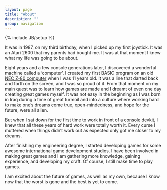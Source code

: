 ```yaml
---
layout: page
title: "About"
description: ""
group: navigation
---
```

{% include JB/setup %}

It was in 1987, on my third birthday, when I picked up my first joystick. It was an Atari 2600 that my parents had bought me. It was at that moment I knew what my life was going to be about.

Eight years and a few console generations later, I discovered a wonderful machine called a ‘computer’. I created my first BASIC program on an old [NEC Z-80 computer](http://www.old-computers.com/museum/computer.asp?c=394&st=1) when I was 11 years old. It was a line that darted back and forth on the screen, and I was so proud of it. From that moment on my main quest was to learn how games are made and I dreamt of even one day creating great games myself. It was not easy in the beginning as I was born in Iraq during a time of great turmoil and into a culture where working hard to make one’s dreams come true, open-mindedness, and hope for the future, were all alien.

But when I sat down for the first time to work in front of a console devkit, I knew that all these years of hard work were totally worth it. Every curse I muttered when things didn’t work out as expected only got me closer to my dreams.

After finishing my engineering degree, I started developing games for some awesome international game development studios. I have been involved in making great games and I am gathering more knowledge, gaining experience, and developing my craft. Of course, I still make time to play games.

I am excited about the future of games, as well as my own, because I know now that the worst is gone and the best is yet to come.